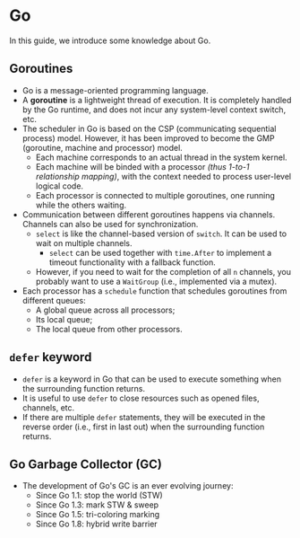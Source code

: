 # Go

In this guide, we introduce some knowledge about Go.

## Goroutines

- Go is a message-oriented programming language.
- A **goroutine** is a lightweight thread of execution. It is completely handled by the Go runtime, and does not incur any system-level context switch, etc.
- The scheduler in Go is based on the CSP (communicating sequential process) model. However, it has been improved to become the GMP (goroutine, machine and processor) model.
    - Each machine corresponds to an actual thread in the system kernel.
    - Each machine will be binded with a processor _(thus 1-to-1 relationship mapping)_, with the context needed to process user-level logical code.
    - Each processor is connected to multiple goroutines, one running while the others waiting.
- Communication between different goroutines happens via channels. Channels can also be used for synchronization.
    - `select` is like the channel-based version of `switch`. It can be used to wait on multiple channels.
        - `select` can be used together with `time.After` to implement a timeout functionality with a fallback function.
    - However, if you need to wait for the completion of all `n` channels, you probably want to use a `WaitGroup` (i.e., implemented via a mutex).
- Each processor has a `schedule` function that schedules goroutines from different queues:
    - A global queue across all processors;
    - Its local queue;
    - The local queue from other processors.

## `defer` keyword

- `defer` is a keyword in Go that can be used to execute something when the surrounding function returns.
- It is useful to use `defer` to close resources such as opened files, channels, etc.
- If there are multiple `defer` statements, they will be executed in the reverse order (i.e., first in last out) when the surrounding function returns.

## Go Garbage Collector (GC)

- The development of Go's GC is an ever evolving journey:
    - Since Go 1.1: stop the world (STW)
    - Since Go 1.3: mark STW & sweep
    - Since Go 1.5: tri-coloring marking
    - Since Go 1.8: hybrid write barrier
